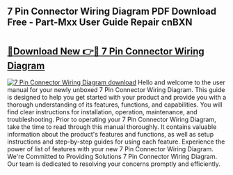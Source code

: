 ## 7 Pin Connector Wiring Diagram PDF Download Free - Part-Mxx User Guide Repair cnBXN

# <h2><a href="http://dfmpaaq.blite.top/?on=7+Pin+Connector+Wiring+Diagram">🔗Download New 👉🔴 7 Pin Connector Wiring Diagram</a></h2>

[![7 Pin Connector Wiring Diagram download](https://i.imgur.com/lujVjoI.png)](http://dfmpaaq.blite.top/?on=7+Pin+Connector+Wiring+Diagram)
Hello and welcome to the user manual for your newly unboxed 7 Pin Connector Wiring Diagram. This guide is designed to help you get started with your product and provide you with a thorough understanding of its features, functions, and capabilities. You will find clear instructions for installation, operation, maintenance, and troubleshooting. Prior to operating your 7 Pin Connector Wiring Diagram, take the time to read through this manual thoroughly. It contains valuable information about the product's features and functions, as well as setup instructions and step-by-step guides for using each feature. Experience the power of list of features with your new 7 Pin Connector Wiring Diagram. We're Committed to Providing Solutions 7 Pin Connector Wiring Diagram. Our team is dedicated to resolving your concerns promptly and efficiently.
